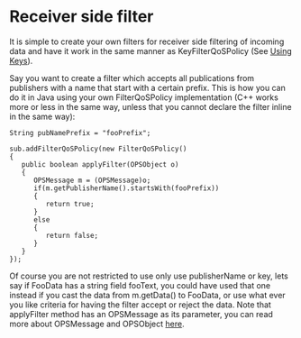 # Receiver side filter #

It is simple to create your own filters for receiver side filtering of incoming data and have it work in the same manner as KeyFilterQoSPolicy (See [Using Keys](UsingKeys.md)).

Say you want to create a filter which accepts all publications from publishers with a name that start with a certain prefix. This is how you can do it in Java using your own FilterQoSPolicy implementation (C++ works more or less in the same way, unless that you cannot declare the filter inline in the same way):

```
String pubNamePrefix = "fooPrefix";

sub.addFilterQoSPolicy(new FilterQoSPolicy()
{
   public boolean applyFilter(OPSObject o)
   {
      OPSMessage m = (OPSMessage)o;
      if(m.getPublisherName().startsWith(fooPrefix))
      {
         return true;
      }
      else
      {
         return false;
      }
   }
});

```

Of course you are not restricted to use only use publisherName or key, lets say if FooData has a string field fooText, you could have used that one instead if you cast the data from m.getData() to FooData, or use what ever you like criteria for having the filter accept or reject the data. Note that applyFilter method has an OPSMessage as its parameter, you can read more about OPSMessage and OPSObject [here](OpsMessage.md).
